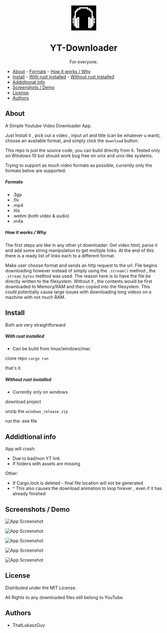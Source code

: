 
<p align="center">
  <img align="center" src="/downloader_img_assets/logo.jpg" alt="Logo" width="80" height="80">
  <h1 align="center">YT-Downloader</h1>
  <p align="center">For everyone.</p>
</p>

- [About](#about)
      - [Formats](#formats)
      - [How it works / Why](#how-it-works--why)
- [Install](#install)
      - [With rust installed](#with-rust-installed)
      - [Without rust installed](#without-rust-installed)
- [Addidtional info](#addidtional-info)
- [Screenshots / Demo](#screenshots--demo)
- [License](#license)
- [Authors](#authors)


## About
A Simple Youtube Video Downloader App.

Just Install it , pick out a video , input url and title (can be whatever u want), choose an available format, and simply click the ``download`` button. 

This repo is just the source code, you can build directly from it. 
Tested only on Windows 10 but should work bug free on unix and unix-like systems.

Trying to support as much video formats as possible, currently only the formats below are supported:

##### Formats
- .3gp
- .flv
- .mp4
- .hls
- .webm (both video & audio)
- .m4a

##### How it works / Why
The first steps are like in any other yt downloader: Get video html, parse it and add some string manipulation to get multiple links. At the end of this there is a ready list of links each to a different format. 

Make user choose format and sends an http request to the url. File begins downloading however instead of simply using the ``.stream()`` method , the ``.stream_bytes`` method was used. The reason here is to have the file be directly written to the filesystem. Without it , the contents would be first downloaded to Memory/RAM and then copied into the filesystem. This could potentially cause large issues with downloading long videos on a machine with not much RAM.

## Install
Both are very straightforward
##### With rust installed
- Can be build from linux/windows/mac

clone repo
```cargo run```

that's it.

##### Without rust installed
- Currently only on windows
  
download project

unzip the ```windows_release.zip```

run the .exe file

## Addidtional info
App will crash: 
  - Due to bad/non YT link
  - If folders with assets are missing

Other:
  - If Cargo.lock is deleted - final file location will not be generated
  - ^ This also causes the download animation to loop forever , even if it has already finished  


## Screenshots / Demo

![App Screenshot](readme_assets/screen_init.png)

![App Screenshot](readme_assets/screen_format.png)

![App Screenshot](readme_assets/screen_download_prog.png)

![App Screenshot](readme_assets/screen_download.png)

![App Screenshot](readme_assets/screen_done.png)

## License

Distributed under the MIT License.

All Rights to any downloaded files still belong to YouTube.

## Authors

* ThatLukaszGuy


